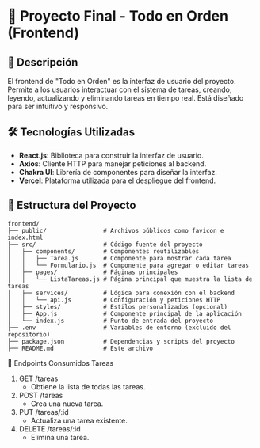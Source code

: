 # 📝 Proyecto Final - Todo en Orden (Frontend)

## 🚀 Descripción
El frontend de "Todo en Orden" es la interfaz de usuario del proyecto. Permite a los usuarios interactuar con el sistema de tareas, creando, leyendo, actualizando y eliminando tareas en tiempo real. Está diseñado para ser intuitivo y responsivo.

## 🛠 Tecnologías Utilizadas
- **React.js**: Biblioteca para construir la interfaz de usuario.
- **Axios**: Cliente HTTP para manejar peticiones al backend.
- **Chakra UI**: Librería de componentes para diseñar la interfaz.
- **Vercel**: Plataforma utilizada para el despliegue del frontend.

## 📂 Estructura del Proyecto
```plaintext
frontend/
├── public/                # Archivos públicos como favicon e index.html
├── src/                   # Código fuente del proyecto
│   ├── components/        # Componentes reutilizables
│   │   ├── Tarea.js       # Componente para mostrar cada tarea
│   │   └── Formulario.js  # Componente para agregar o editar tareas
│   ├── pages/             # Páginas principales
│   │   └── ListaTareas.js # Página principal que muestra la lista de tareas
│   ├── services/          # Lógica para conexión con el backend
│   │   └── api.js         # Configuración y peticiones HTTP
│   ├── styles/            # Estilos personalizados (opcional)
│   ├── App.js             # Componente principal de la aplicación
│   └── index.js           # Punto de entrada del proyecto
├── .env                   # Variables de entorno (excluido del repositorio)
├── package.json           # Dependencias y scripts del proyecto
├── README.md              # Este archivo
```
🔗 Endpoints Consumidos
Tareas
1. GET /tareas
    - Obtiene la lista de todas las tareas.
2. POST /tareas
    - Crea una nueva tarea.
3. PUT /tareas/:id
    - Actualiza una tarea existente.
4. DELETE /tareas/:id
    - Elimina una tarea.
